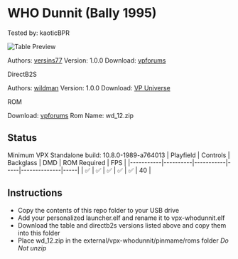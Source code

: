 # WHO Dunnit (Bally 1995)
Tested by: kaoticBPR

![Table Preview](https://vpuniverse.com/screenshots/monthly_2023_06/who_cab.png.57b6258fd750ee1fca02e06c2131dc03.png)

Authors: [versins77](https://vpuniverse.com/profile/29661-versins77/)
Version: 1.0.0
Download: [vpforums](https://vpuniverse.com/files/file/14804-who-dunnit-bally-1995/)

DirectB2S

Authors: [wildman](https://vpuniverse.com/profile/5-wildman/)
Version: 1.0.0
Download: [VP Universe](https://vpuniverse.com/files/file/3114-who-dunnit-bally-1995/)

ROM

Download: [vpforums](https://www.vpforums.org/index.php?app=downloads&showfile=283)
Rom Name: wd_12.zip

## Status 

Minimum VPX Standalone build: 10.8.0-1989-a764013
| Playfield | Controls | Backglass | DMD | ROM Required | FPS | 
|-----------|----------|-----------|-----|--------------|-----|
| :white_check_mark: | :white_check_mark: | :white_check_mark: | :white_check_mark: | :white_check_mark: | 40 |

## Instructions

- Copy the contents of this repo folder to your USB drive
- Add your personalized launcher.elf and rename it to vpx-whodunnit.elf
- Download the table and directb2s versions listed above and copy them into this folder
- Place wd_12.zip in the external/vpx-whodunnit/pinmame/roms folder *Do Not unzip*


